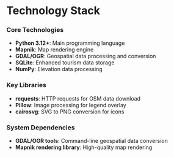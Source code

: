 # Technology Stack

### Core Technologies
- **Python 3.12+**: Main programming language
- **Mapnik**: Map rendering engine
- **GDAL/OGR**: Geospatial data processing and conversion
- **SQLite**: Enhanced tourism data storage
- **NumPy**: Elevation data processing

### Key Libraries
- **requests**: HTTP requests for OSM data download
- **Pillow**: Image processing for legend overlay
- **cairosvg**: SVG to PNG conversion for icons

### System Dependencies
- **GDAL/OGR tools**: Command-line geospatial data conversion
- **Mapnik rendering library**: High-quality map rendering